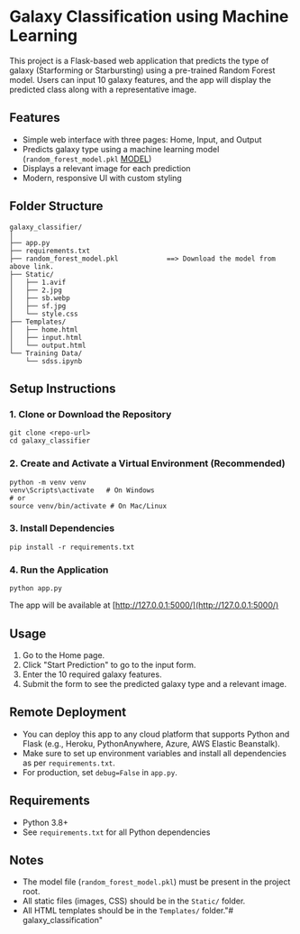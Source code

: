 # Galaxy Classification using Machine Learning

This project is a Flask-based web application that predicts the type of galaxy (Starforming or Starbursting) using a pre-trained Random Forest model. Users can input 10 galaxy features, and the app will display the predicted class along with a representative image.

## Features
- Simple web interface with three pages: Home, Input, and Output
- Predicts galaxy type using a machine learning model (`random_forest_model.pkl`     [MODEL](https://1drv.ms/u/c/67d012aebe58245d/ET8o0Ae9JpFHvr-DuFi-Q_ABbnZhlvFFsrQM0s4TOmQS9Q?e=cyG94S))
- Displays a relevant image for each prediction
- Modern, responsive UI with custom styling

## Folder Structure
```
galaxy_classifier/
│
├── app.py
├── requirements.txt
├── random_forest_model.pkl            ==> Download the model from above link.
├── Static/
│   ├── 1.avif
│   ├── 2.jpg
│   ├── sb.webp
│   ├── sf.jpg
│   └── style.css
├── Templates/
│   ├── home.html
│   ├── input.html
│   └── output.html
└── Training Data/
    └── sdss.ipynb
```

## Setup Instructions

### 1. Clone or Download the Repository
```
git clone <repo-url>
cd galaxy_classifier
```

### 2. Create and Activate a Virtual Environment (Recommended)
```
python -m venv venv
venv\Scripts\activate   # On Windows
# or
source venv/bin/activate # On Mac/Linux
```

### 3. Install Dependencies
```
pip install -r requirements.txt
```

### 4. Run the Application
```
python app.py
```

The app will be available at [http://127.0.0.1:5000/](http://127.0.0.1:5000/)

## Usage
1. Go to the Home page.
2. Click "Start Prediction" to go to the input form.
3. Enter the 10 required galaxy features.
4. Submit the form to see the predicted galaxy type and a relevant image.

## Remote Deployment
- You can deploy this app to any cloud platform that supports Python and Flask (e.g., Heroku, PythonAnywhere, Azure, AWS Elastic Beanstalk).
- Make sure to set up environment variables and install all dependencies as per `requirements.txt`.
- For production, set `debug=False` in `app.py`.

## Requirements
- Python 3.8+
- See `requirements.txt` for all Python dependencies

## Notes
- The model file (`random_forest_model.pkl`) must be present in the project root.
- All static files (images, CSS) should be in the `Static/` folder.
- All HTML templates should be in the `Templates/` folder."# galaxy_classification" 
